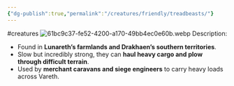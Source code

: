 ```yaml
---
{"dg-publish":true,"permalink":"/creatures/friendly/treadbeasts/"}
---
```


#creatures
![61bc9c37-fe52-4200-a170-49bb4ec0e60b.webp](/img/user/Images/61bc9c37-fe52-4200-a170-49bb4ec0e60b.webp)
Description:
- Found in **Lunareth’s farmlands and Drakhaen’s southern territories**.
- Slow but incredibly strong, they can **haul heavy cargo and plow through difficult terrain**.
- Used by **merchant caravans and siege engineers** to carry heavy loads across Vareth.